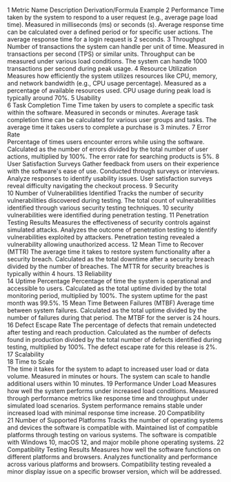 1
Metric Name	Description	
Derivation/Formula
Example
2
Performance	
Time taken by the system to respond to a user request (e.g., average page load time).
Measured in milliseconds (ms) or seconds (s). Average response time can be calculated over a defined period or for specific user actions.
The average response time for a login request is 2 seconds.
3
Throughput	
Number of transactions the system can handle per unit of time.
Measured in transactions per second (TPS) or similar units. Throughput can be measured under various load conditions.
The system can handle 1000 transactions per second during peak usage.
4
Resource Utilization
Measures how efficiently the system utilizes resources like CPU, memory, and network bandwidth (e.g., CPU usage percentage).
Measured as a percentage of available resources used.
CPU usage during peak load is typically around 70%.
5
Usability			
6
Task Completion Time
Time taken by users to complete a specific task within the software.
Measured in seconds or minutes. Average task completion time can be calculated for various user groups and tasks.
The average time it takes users to complete a purchase is 3 minutes.
7
Error Rate	
Percentage of times users encounter errors while using the software.
Calculated as the number of errors divided by the total number of user actions, multiplied by 100%.
The error rate for searching products is 5%.
8
User Satisfaction Surveys
Gather feedback from users on their experience with the software's ease of use.
Conducted through surveys or interviews. Analyze responses to identify usability issues.
User satisfaction surveys reveal difficulty navigating the checkout process.
9
Security			
10
Number of Vulnerabilities Identified
Tracks the number of security vulnerabilities discovered during testing.
The total count of vulnerabilities identified through various security testing techniques.
10 security vulnerabilities were identified during penetration testing.
11
Penetration Testing Results
Measures the effectiveness of security controls against simulated attacks.
Analyzes the outcome of penetration testing to identify vulnerabilities exploited by attackers.
Penetration testing revealed a vulnerability allowing unauthorized access.
12
Mean Time to Recover (MTTR)
The average time it takes to restore system functionality after a security breach.
Calculated as the total downtime after a security breach divided by the number of breaches.
The MTTR for security breaches is typically within 4 hours.
13
Reliability			
14
Uptime Percentage
Percentage of time the system is operational and accessible to users.
Calculated as the total uptime divided by the total monitoring period, multiplied by 100%.
The system uptime for the past month was 99.5%.
15
Mean Time Between Failures (MTBF)
Average time between system failures.
Calculated as the total uptime divided by the number of failures during that period.
The MTBF for the server is 24 hours.
16
Defect Escape Rate
The percentage of defects that remain undetected after testing and reach production.
Calculated as the number of defects found in production divided by the total number of defects identified during testing, multiplied by 100%.
The defect escape rate for this release is 2%.
17
Scalability			
18
Time to Scale	
The time it takes for the system to adapt to increased user load or data volume.
Measured in minutes or hours.
The system can scale to handle additional users within 10 minutes.
19
Performance Under Load
Measures how well the system performs under increased load conditions.
Measured through performance metrics like response time and throughput under simulated load scenarios.
System performance remains stable under increased load with minimal response time increase.
20
Compatibility			
21
Number of Supported Platforms
Tracks the number of operating systems and devices the software is compatible with.
Maintained list of compatible platforms through testing on various systems.
The software is compatible with Windows 10, macOS 12, and major mobile phone operating systems.
22
Compatibility Testing Results
Measures how well the software functions on different platforms and browsers.
Analyzes functionality and performance across various platforms and browsers.
Compatibility testing revealed a minor display issue on a specific browser version, which will be addressed.